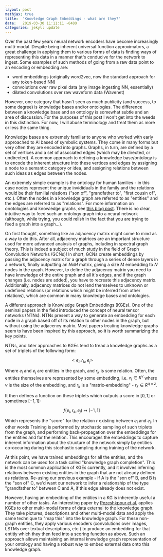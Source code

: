 ```yaml
---
layout: post
mathjax: true
title:  "Knowledge Graph Embeddings - what are they?"
date:   2019-03-30 11:11:11 -0400
categories: jekyll update
---
```

Over the past few years neural network encoders have become increasingly multi-modal. Despite being inherent universal function approximators, a great challenge in applying them to various forms of data
is finding ways of representing this data in a manner that's conducive for the network to ingest. Some examples of such methods of going from a raw data point to an encoding or embedding are:
- word embeddings (originally word2vec, now the standard approach for any token-based NN)
- convolutions over raw pixel data (any image ingesting NN, essentially)
- dilated convolutions over raw waveform data (Wavenet)

However, one category that hasn't seen as much publicity (and success, to some degree) is knowledge bases and/or ontologies. The difference between a knowledge base and an ontology is somewhat subtle and an area of discussion. For the purposes of this post I won't get into the weeds in this distinction. For now, I will abuse terminology and treat them as more or less the same thing.  

Knowledge bases are extremely familiar to anyone who worked with early approached to AI based of symbolic systems. They come in many forms but very often they are encoded into graphs. Graphs, in turn, are defined by a set of vertices and a set of associated edges (which may be directed, or undirected). A common approach to defining a knowledge base/ontology is to encode the inherent structure into these vertices and edges by assigning a node to a semantic category or idea, and assigning relations between such ideas as edges between the nodes. 

An extremely simple example is the ontology for human families - in this case nodes represent the unique invididuals in the family and the relations would be their familial relations ("son of", "grandfather to", "first cousin of", etc.). Often the nodes in a knowledge graph are referred to as "entities" and the edges are referred to as "relations". For more information on onotologies and knowledge graphs, see [this blog post][ontology-blog-post]. There is no clear, intuitive way to feed such an ontology graph into a neural network (although, while trying, you could relish in the fact that you are trying to feed a graph into a graph...). 

On first thought, something like an adjacency matrix might come to mind as a way to do this. After all, adjacency matrices are an important structure used for more advanced analysis of graphs, including in spectral graph theory. This is indeed a subject of much study in the field of Graph Convolution Networks (GCNs)! In short, GCNs create embeddings by passing the adjacency matrix for a graph through a series of dense layers in a network, finally outputting an $NxM$ matrix, giving a size $M$ embedding to $N$ nodes in the graph. However, to define the adjacency matrix you need to have knowledge of the entire graph and all it's edges, and if the graph changes (i.e. nodes are added), you have to recreate this adjacency matrix. Additionally, adjacency matrices do not lend themselves to unknown or undefined relations (or relations which might be inferred from other relations), which are common in many knowledge bases and ontologies. 

A different approach is Knowledge Graph Embeddings (KGEs). One of the seminal papers in the field introduced the concept of neural tensor networks (NTNs). NTNs present a way to generate an embedding for each node in a graph based off of its relation to other nodes in the graph, but without using the adjacency matrix. Most papers treating knowledge graphs seem to have been inspired by this approach, so it is worth summarizing the key points. 

NTNs, and later approaches to KGEs tend to tread a knowledge graphs as a set of triplets of the following form:

$$<e_i, r_k, e_j>$$

Where $e_i$ and $e_j$ are entities in the graph, and $r_k$ is some relation. Often, the entities themselves are represented by some embedding, i.e. $e_i \in R^v$ where $v$ is the size of the embedding, and $r_k$ is a "matrix-embedding" - $r_k \in R^{q \times z}$. 

It then defines a function on these triplets which outputs a score in $[0,1]$ or sometimes $[-1,1]$:

$$f(e_i, r_k, e_j) \mapsto [-1, 1]$$

Which represents the "score" for the relation $r$ existing between $e_i$ and $e_j$. In other words Training is performed by stochastic sampling of such triplets from the graph, and performing back-propagation over the embeddings for the entities and for the relation. This encourages the embeddings to capture inherent information about the structure of the network simply by entities co-occuring during this stochastic sampling during training of the network. 

At this point, we have trained embeddings for all the entities, and the network can be used for a task called "knowledge graph completion". This is the most common application of KGEs currently, and it involves inferring relations between existing entities in the graph that are not already defined as relations. Re-using our previous example - if A is the "son of" B, and B is the "son of" C, we'd want our network to infer a relationship of the type "grandfather to" between C and A, if this edge already does not exist. 

However, having an embedding of the entities in a KG is inherently useful a number of other tasks. An interesting paper by [Pezeshkpour et al.][pezeshkpour] applies KGEs to other multi-modal forms of data external to the knowledge graph. They take pictures, descriptions and other multi-modal data and apply the same technique to "map this" into the knowledge graph. For these non-graph entities, they apply various encoders (convolutions over images, LSTMs over textual descriptions, etc.) to produce an embedding for that entitiy which they then feed into a scoring function as above. Such an approach allows maintaining an internal knowledge graph representation of your ontology and having a robust way to embed external data onto this knowledge graph.  


[jekyll-docs]: https://jekyllrb.com/docs/home
[jekyll-gh]:   https://github.com/jekyll/jekyll
[jekyll-talk]: https://talk.jekyllrb.com/i
[ontology-blog-post]: https://medium.com/predict/where-ontologies-end-and-knowledge-graphs-begin-6fe0cdede1ed
[pezeshkpour]: https://www.aclweb.org/anthology/D18-1359
